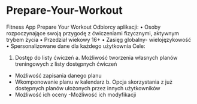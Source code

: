 # Prepare-Your-Workout
Fitness App
Prepare Your Workout
Odbiorcy aplikacji:
•	Osoby rozpoczynające swoją przygodę z ćwiczeniami fizycznymi, aktywnym trybem życia
•	Przedział wiekowy 16+
•	Zasięg globalny- wielojęzykowość
•	Spersonalizowane dane dla każdego użytkownia
Cele:
1.	Dostęp do listy ćwiczeń
a.	Możliwość tworzenia własnych planów treningowych z listy dostępnych ćwiczeń
- Możliwość zapisania danego planu
- Wkomponowanie planu w kalendarz 
b.	Opcja skorzystania z już dostępnych planów ułożonych przez innych użytkowników
- Możliwość ich oceny
-Możliwość ich modyfikacji
